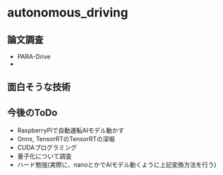 # autonomous_driving

## 論文調査
- PARA-Drive
- 


## 面白そうな技術


## 今後のToDo
- RaspberryPiで自動運転AIモデル動かす
- Onnx, TensorRTのTensorRTの深堀
- CUDAプログラミング
- 量子化について調査
- ハード勉強(実際に、nanoとかでAIモデル動くように上記変換方法を行う)
